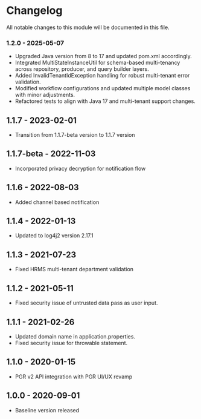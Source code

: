 # Changelog
All notable changes to this module will be documented in this file.

### 1.2.0 - 2025-05-07
* Upgraded Java version from 8 to 17 and updated pom.xml accordingly.
* Integrated MultiStateInstanceUtil for schema-based multi-tenancy across repository, producer, and query builder layers.
* Added InvalidTenantIdException handling for robust multi-tenant error validation.
* Modified workflow configurations and updated multiple model classes with minor adjustments.
* Refactored tests to align with Java 17 and multi-tenant support changes.

## 1.1.7 - 2023-02-01

- Transition from 1.1.7-beta version to 1.1.7 version

## 1.1.7-beta - 2022-11-03

- Incorporated privacy decryption for notification flow

## 1.1.6 - 2022-08-03
- Added channel based notification

## 1.1.4 - 2022-01-13
- Updated to log4j2 version 2.17.1

## 1.1.3 - 2021-07-23
- Fixed HRMS multi-tenant department validation

## 1.1.2 - 2021-05-11
- Fixed security issue of untrusted data pass as user input.

## 1.1.1 - 2021-02-26
- Updated domain name in application.properties.
- Fixed security issue for throwable statement.

## 1.1.0 - 2020-01-15
- PGR v2 API integration with PGR UI/UX revamp

## 1.0.0 - 2020-09-01
- Baseline version released
